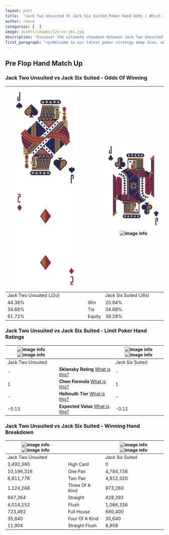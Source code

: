 ```yaml
---
layout: post
title:  "Jack Two Unsuited Vs Jack Six Suited Poker Hand Odds | Which Is The Better Hand In Poker? A Complete Guide"
author: reece
categories: [  ]
image: assets/images/j2o-vs-j6s.jpg
description: "Discover the ultimate showdown between Jack Two Unsuited and Jack Six Suited in poker! Uncover the odds, strategies, and scenarios where one hand triumphs over the other. Get ready to up your poker game with this thrilling analysis."
first_paragraph: "<p>Welcome to our latest poker strategy deep dive, where we're pitting two distinct hands against each other in a high-stakes showdown: Jack Two Unsuited vs Jack Six Suited.</p><p>In the dynamic world of poker, every decision counts, and knowing which hand holds the upper hand is key to your success at the table.</p><p>In this article, we'll dissect these two hands, explore the scenarios where one dominates the other, and equip you with the knowledge to make strategic choices that can tip the odds in your favor.</p><p>Get ready to unravel the intriguing dynamics of these poker hands and elevate your game to new heights.</p>"
---
```




[comment]: # (sp0)

## Pre Flop Hand Match Up

<div class="table hand-ratings" markdown="1"> 



### Jack Two Unsuited vs Jack Six Suited - Odds Of Winning


    
| ![image info](assets/images/hand1/j.png) ![image info](assets/images/hand1/2o.png) |  | ![image info](assets/images/hand2/j.png) ![image info](assets/images/hand2/6s.png) |
| -------- | -------- | -------- |
| Jack Two Unsuited (J2o) |  | Jack Six Suited (J6s) |
| 44.38% | Win | 20.94% |
| 34.68% | Tie | 34.68% |
| 61.72% | Equity | 38.28% |




[comment]: # (sp1)



### Jack Two Unsuited vs Jack Six Suited - Limit Poker Hand Ratings


    
| ![image info](https://www.riverpairs.com/assets/images/hand1/j.png) ![image info](https://www.riverpairs.com/assets/images/hand1/2o.png) |  | ![image info](https://www.riverpairs.com/assets/images/hand2/j.png) ![image info](https://www.riverpairs.com/assets/images/hand2/6s.png) |
| -------- | -------- | -------- |
| Jack Two Unsuited |  | Jack Six Suited |
| - | **Sklansky Rating** [What is this?](/sklansky-rating-explained) | - |
| 1 | **Chen Formula** [What is this?](/chen-formula-explained) | 1 |
| - | **Hellmuth Tier** [What is this?](/Hellmuth-tier-explained) | - |
| -0.13 | **Expected Value** [What is this?](/expected-value-explained) | -0.11 |




[comment]: # (sp2)



### Jack Two Unsuited vs Jack Six Suited - Winning Hand Breakdown


    
| ![image info](https://www.riverpairs.com/assets/images/hand1/j.png) ![image info](https://www.riverpairs.com/assets/images/hand1/2o.png) |  | ![image info](https://www.riverpairs.com/assets/images/hand2/j.png) ![image info](https://www.riverpairs.com/assets/images/hand2/6s.png) |
| -------- | -------- | -------- |
| Jack Two Unsuited |  | Jack Six Suited |
| 3,492,360 | High Card | 0 |
| 10,196,316 | One Pair | 4,784,736 |
| 6,811,776 | Two Pair | 4,912,320 |
| 1,124,268 | Three Of A Kind | 973,260 |
| 947,364 | Straight | 428,292 |
| 4,014,252 | Flush | 1,086,336 |
| 723,492 | Full House | 680,400 |
| 35,640 | Four Of A Kind | 35,640 |
| 11,904 | Straight Flush | 8,808 |




[comment]: # (sp3)



</div>

[comment]: # (sp4)



[comment]: # (sp5)

